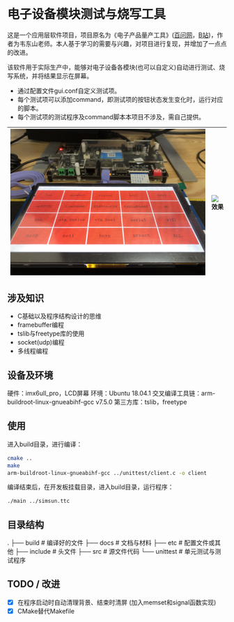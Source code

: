 # 电子设备模块测试与烧写工具

这是一个应用层软件项目，项目原名为《电子产品量产工具》([百问网](https://www.100ask.net/p/t_pc/course_pc_detail/column/p_5f04515ce4b036f1c0cf4254?product_id=p_5f04515ce4b036f1c0cf4254)，[B站](https://www.bilibili.com/video/BV1it4y1Q75z/?vd_source=11fdf4ddf6712b19eba94ccd395578f0))，作者为韦东山老师。本人基于学习的需要与兴趣，对项目进行复现，并增加了一点点的改进。

该软件用于实际生产中，能够对电子设备各模块(也可以自定义)自动进行测试、烧写系统，并将结果显示在屏幕。

- 通过配置文件gui.conf自定义测试项。
- 每个测试项可以添加command，即测试项的按钮状态发生变化时，运行对应的脚本。
- 每个测试项的测试程序及command脚本本项目不涉及，需自己提供。

![整体](./docs/pics/%E6%95%B4%E4%BD%93.jpg) | ![效果](./docs/pics/%E6%95%88%E6%9E%9C.jpg)
---|---

## 涉及知识

- C基础以及程序结构设计的思维
- framebuffer编程
- tslib与freetype库的使用
- socket(udp)编程
- 多线程编程

## 设备及环境

硬件：imx6ull_pro，LCD屏幕
环境：Ubuntu 18.04.1
交叉编译工具链：arm-buildroot-linux-gnueabihf-gcc v7.5.0
第三方库：tslib，freetype

## 使用

进入build目录，进行编译：

```sh
cmake ..
make
arm-buildroot-linux-gnueabihf-gcc ../unittest/client.c -o client
```

编译结束后，在开发板挂载目录，进入build目录，运行程序：

```sh
./main ../simsun.ttc 
```

## 目录结构

.
├── build  # 编译好的文件
├── docs  # 文档与材料
├── etc  # 配置文件或其他
├── include  # 头文件
├── src  # 源文件代码
└── unittest  # 单元测试与测试程序

## TODO / 改进

- [x] 在程序启动时自动清理背景、结束时清屏 (加入memset和signal函数实现)
- [x] CMake替代Makefile

